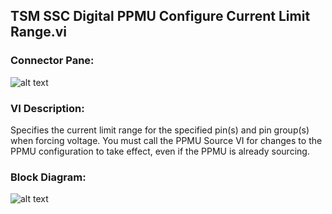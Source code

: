 ## **TSM SSC Digital PPMU Configure Current Limit Range.vi**
### Connector Pane:
![alt text](/Instrument%20Control/Digital/PPMU/TSM%20SSC%20Digital%20PPMU%20Configure%20Current%20Limit%20Range.vic.png "TSM SSC Digital PPMU Configure Current Limit Range.vi connector pane")

### VI Description:
Specifies the current limit range for the specified pin(s) and pin group(s) when forcing voltage. You must call the PPMU Source VI for changes to the PPMU configuration to take effect, even if the PPMU is already sourcing.

### Block Diagram:
![alt text](/Instrument%20Control/Digital/PPMU/TSM%20SSC%20Digital%20PPMU%20Configure%20Current%20Limit%20Range.vid.png "TSM SSC Digital PPMU Configure Current Limit Range.vi block diagram")
